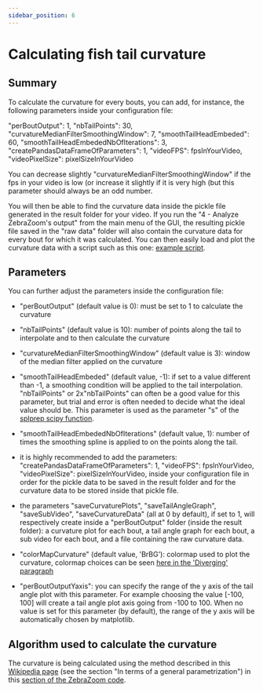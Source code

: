 ```yaml
---
sidebar_position: 6
---
```


# Calculating fish tail curvature


## Summary

To calculate the curvature for every bouts, you can add, for instance, the following parameters inside your configuration file:
          
"perBoutOutput": 1, "nbTailPoints": 30, "curvatureMedianFilterSmoothingWindow": 7, "smoothTailHeadEmbeded": 60, "smoothTailHeadEmbededNbOfIterations": 3, "createPandasDataFrameOfParameters": 1, "videoFPS": fpsInYourVideo, "videoPixelSize": pixelSizeInYourVideo

You can decrease slightly "curvatureMedianFilterSmoothingWindow" if the fps in your video is low (or increase it slightly if it is very high (but this parameter should always be an odd number.

You will then be able to find the curvature data inside the pickle file generated in the result folder for your video. If you run the "4 - Analyze ZebraZoom's output" from the main menu of the GUI, the resulting pickle file saved in the "raw data" folder will also contain the curvature data for every bout for which it was calculated. You can then easily load and plot the curvature data with a script such as this one: [example script](
https://github.com/oliviermirat/ZebraZoom/blob/master/readAndAnalyzeZZoutputWithPython/loadAndPlotCurvature.py).


## Parameters

You can further adjust the parameters inside the configuration file:

- "perBoutOutput" (default value is 0): must be set to 1 to calculate the curvature

- "nbTailPoints" (default value is 10): number of points along the tail to interpolate and to then calculate the curvature

- "curvatureMedianFilterSmoothingWindow" (default value is 3): window of the median filter applied on the curvature

- "smoothTailHeadEmbeded" (default value, -1): if set to a value different than -1, a smoothing condition will be applied to the tail interpolation. "nbTailPoints" or 2x"nbTailPoints" can often be a good value for this parameter, but trial and error is often needed to decide what the ideal value should be. This parameter is used as the parameter "s" of the [splprep scipy function](https://docs.scipy.org/doc/scipy/reference/generated/scipy.interpolate.splprep.html).

- "smoothTailHeadEmbededNbOfIterations" (default value, 1): number of times the smoothing spline is applied to on the points along the tail.

- it is highly recommended to add the parameters: "createPandasDataFrameOfParameters": 1, "videoFPS": fpsInYourVideo, "videoPixelSize": pixelSizeInYourVideo, inside your configuration file in order for the pickle data to be saved in the result folder and for the curvature data to be stored inside that pickle file.

- the parameters "saveCurvaturePlots", "saveTailAngleGraph", "saveSubVideo", "saveCurvatureData" (all at 0 by default), if set to 1, will respectively create inside a "perBoutOutput" folder (inside the result folder): a curvature plot for each bout, a tail angle graph for each bout, a sub video for each bout, and a file containing the raw curvature data.

- "colorMapCurvature" (default value, 'BrBG'): colormap used to plot the curvature, colormap choices can be seen [here in the 'Diverging' paragraph](https://matplotlib.org/3.5.1/tutorials/colors/colormaps.html)

- "perBoutOutputYaxis": you can specify the range of the y axis of the tail angle plot with this parameter. For example choosing the value [-100, 100] will create a tail angle plot axis going from -100 to 100. When no value is set for this parameter (by default), the range of the y axis will be automatically chosen by matplotlib.


## Algorithm used to calculate the curvature

The curvature is being calculated using the method described in this [Wikipedia page](https://en.wikipedia.org/wiki/Curvature#In_terms_of_a_general_parametrization) (see the section "In terms of a general parametrization") in this [section of the ZebraZoom code](https://github.com/oliviermirat/ZebraZoom/blob/master/zebrazoom/code/dataPostProcessing/perBoutOutput.py).